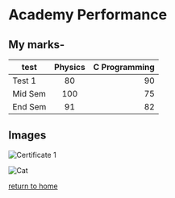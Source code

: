 # Academy Performance

## My marks-

| test | Physics | C Programming |
| ------- |:-------:| -----:|
| Test 1 | 80 | 90 |
| Mid Sem | 100 | 75 |
| End Sem | 91 | 82 |

## Images

![Certificate 1](https://github.com/username/image.png)

![Cat](https://upload.wikimedia.org/wikipedia/commons/3/3a/Cat03.jpg)

[return to home](./README.md)
